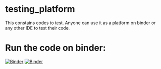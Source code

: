 # testing_platform
This constains codes to test.
Anyone can use it as a platform on binder or any other IDE to test their code.

# Run the code on binder:
[![Binder](https://mybinder.org/badge_logo.svg)](https://mybinder.org/v2/gh/github/repo/master?urlpath=./)
[![Binder](https://mybinder.org/badge_logo.svg)](https://mybinder.org/v2/gh/rsohlot/testing_platform/master)

